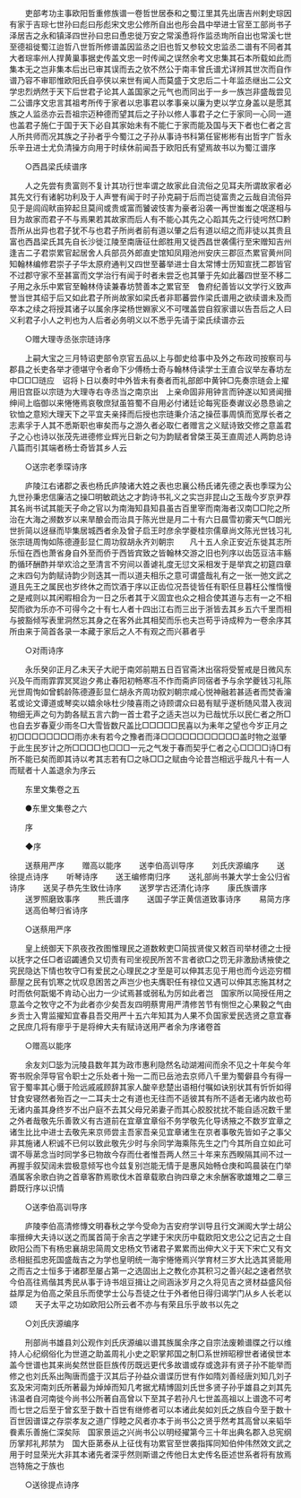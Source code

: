 <!-- { "loadSidebar": true } -->
　　吏部考功主事欧阳哲重修族谱一卷哲世居泰和之蜀江里其先出唐吉州剌史琮因有家于吉琮七世孙曰彪曰彤彪宋文忠公修所自出也彤会昌中举进士官至工部尚书子泽居吉之永和镇泽四世孙曰忠曰恿忠徙万安之常溪恿将作监丞珣所自出也常溪七世至德祖徙蜀江迨哲八世哲所修谱盖因监丞之旧也哲又参较文忠监丞二谱有不同者其大者琮率州人捍黄巢事据史传盖文忠一时传闻之误然余考文忠集其石本所载如此而集本无之岂非集本后出已审其误而去之欤不然公于南丰曾氏谱尤详辨其世次而自作谱乃容不审耶惟欧阳氏自亭侠以来世有闻人而莫盛于文忠后二十年监丞继出二公文学忠烈炳然于天下后世君子论其人盖国家之元气也而同出于一乡一族岂非盛哉尝见二公谱序文忠言其祖考所传于家者以忠事君以孝事亲以廉为吏以学立身盖以是愿其族之人监丞亦云吾祖宗迈种德而望其后之子孙以修人事君子之仁于家同一心同一道也盖君子施仁于国于天下必自其家始未有不能仁于家而能及国与天下者也仁者之言人所共师而况其族之子孙者乎今蜀江之子孙从事诗书科第任宦彬彬有出哲字广哲永乐辛丑进士尤负清操方向用于时续休前闻吾于欧阳氏有望焉故书以为蜀江谱序 

　　○西昌梁氏续谱序 

　　人之先尝有贵富则不复计其功行世率谓之故家此自流俗之见耳夫所谓故家者必其先文行有诸躬功利及于人声誉有闻于时子孙克嗣于后而岂徒富贵之云哉自流俗异见于是闾阎畎亩猝起旦莫间或贵或富而饕诐忮害为豪者沿袭一再世蚩蚩之氓遂相与目为故家而君子不与焉果若其故家而后人有不能心其先之心蹈其先之行徒呺然□黔吾所从出异也君子犹不与也君子所尚者前有道以肇之后有道以绍之而非徒以其贵且富也西昌梁氏其先自长沙徙江陵至南唐征仕郎胜用又徙西昌世袭儒行至宋赠知吉州逢吉二子君崇累官起居舍人兵部员外郎直史馆知凤翔池州安庆三郡叵杰累官黄州同知翰林编修君崇子子华太原府通判又四世至蕃举进士自太常博士历知宣抚二郡皆官不过郡守家不至甚富而文学治行有闻于时者未尝乏也其肇于先如此蕃四世至不移二子用之永乐中累官至翰林侍读兼春坊赞善本之累官至　鲁府纪善皆以文学行义致声誉当世其绍于后又如此君子所尚故家如梁氏者非耶蕃尝作梁氏谱用之欲续谱未及而卒本之续之将授其诸子以属余序梁杨世婣家义不可嘿盖尝自叙家谱以告吾后之人曰义利君子小人之判也为人后者必务明义以不悉乎先请于梁氏续谱亦云 

　　○赠大理寺丞张宗琏诗序 

　　上嗣大宝之三月特诏吏部令京官五品以上与御史给事中及外之布政司按察司与郡县之长吏各举才德堪守令者命下少傅杨士奇与翰林侍读学士王直合议举左春坊左中□□□琏应　诏将卜日以奏时中外皆未有奏者而礼部郎中黄钟□先奏宗琏会上擢用旧宫臣以宗琏为大理寺右寺丞当之南京出　上亲命固非用钟言而钟遂以知贤闻搢绅间上临御以来惓惓焉哀敬庶狱虽笞蜀不自用必付诸廷论每宪臣奏谳议必恳恳谕之钦恤之意矧大理天下之平宜夫亲择而后授也宗琏秉介洁之操莅事周慎而宽厚长者之志素孚于人其不悉斯职也审矣而与之游久者必取仁者赠言之义赋诗致交修之意盖君子之心也诗以张茂先进德修业辉光日新之句为韵赋者曾棨王英王直周述人两韵总诗八篇而引其端者杨士奇皆其乡人云 

　　○送宗老季琛诗序 

　　庐陵江右诸郡之表也杨氏庐陵诸大姓之表也忠襄公杨氏诸先德之表也季琛为公九世孙秉忠信廉洁之操□明敏疏达之才韵诗书礼义之实岂非昆山之玉哉今岁京尹荐其名尚书试其能天子命之官以为南海知县知县虽古百里宰而南海者汉南□□陀之所治在大海之濒数岁以来旱酿会而治具于陈光世是月二十有六日晨雪初雾天气□朗光世折简以迓昼而毕集居城西者余及曾子启王时彦余学夔桂宗儒章尚文陈光世钱习礼张宗琏周恂如陈德遵彭显仁周功叙胡永齐刘朝宗　　凡十五人余正安近东徙其志所乐恒在西也萧省身自外至而侨于西皆宾致之皆翰林交游之旧也列序以齿笾豆洁丰觞酌循环酬酢并举欢洽之至清言不穷间以善谑礼度无愆文采相发于是举宾之初筵四章之末四句为韵赋诗韵少则迭其一而以道夫相乐之意可谓盛哉礼有之一张一弛文武之道且先王之属民也岁终休之而饮酒于序以正齿位况吾徒皆任有职任旦暮枉公惟惰慢之是戒则以其闲暇相合为一日之乐者其于义固宜也众之相合使其道与志有一之不相契而欲为乐亦不可得今之十有七人者十四出江右而三出于浙皆去其乡五六千里而相与披豁倾写表里洞然忘其身之在客外此其相契而乐也夫岂苟乎诗成稡为一卷余序其所由来于简首各录一本藏于家后之人不有观之而兴慕者乎 

　　○对雨诗序 

　　永乐癸卯正月乙未天子大祀于南郊前期五日百官斋沐出宿将受誓戒是日微风东兴及午而雨霏霏冥冥迨夕弗止春阳初畅寒冱不作而斋庐同宿者予与余学夔钱习礼陈光世周恂如曾鹤龄陈德遵彭显仁胡永齐周功叙刘朝宗咸心悦神融若甚适者而焚香瀹茗或论文谭道或琴奕以嬉余咏杜少陵喜雨之诗顾谓众曰曷有赋乎遂析随风潜入夜润物细无声之句为韵各赋五言六韵一首士君子之适夫岂以为已哉忧乐以民仁者之所□也自去岁春夏少雨冬□大雪皆数尺盖比□□□□□民喜以为耒年之望也今岁正月之初□□□□□□□□雨亦未有若今之豫者而泽□□□□□□□□□□□盖时物之滋肇于此生民岁计之所□□□□也□□□一元之气发于春而契乎仁者之心□□□□诗□有所不能已矣而即其诗以考其志若有□之咏□□之赋由今论昔岂相远乎哉凡十有一人而赋者十人盖退余为序云 

　　东里文集卷之五 

　　●东里文集卷之六 

　　序 

　　◆序 

　　送蔡用严序 
　　赠高以能序 
　　送李伯高训导序 
　　刘氏庆源编序 
　　送徐提点诗序 
　　听琴诗序 
　　送王编修南归序 
　　送礼部尚书兼大学士金公归省诗序 
　　送吴子恭先生致仕诗序 
　　送罗学古还清化诗序 
　　康氏族谱序 
　　送罗照磨致事序 
　　熊氏谱序 
　　送国子学正黄信道致事诗序 
　　易简方序 
　　送高伯琴归省诗序 

　　○送蔡用严序 

　　皇上统御天下夙夜孜孜图惟理民之道数敕吏□简拔贤俊又敕百司举材德之士授以抚字之任□者诏蠲逋负又切责有司坐视民所苦不言者欲□之罚无非激励诱掖使之究民隐达下情也牧守□有爱民之心理民之才至是可以伸其志见于用也而今远迩穷櫩蔀屋之民有饥寒之忧叹息困苦之声岂少也夫膺职任有禄位又遇可以伸其志施其材之时而依何翫愒不肯动心出力一少试焉甚或弱私为厉如此者岂　国家所以简授任用之意盖今之牧守之不为此者亦少矣吾友四明蔡冑用严清修苦节有恻怛之心果毅之气由乡贡士入冑监擢知宜春县吾交用严十五六年知其为人果不负国家爱民选贤之意宜春之民庶几将有瘳乎于是将绅大夫有赋诗送用严者余为序诸卷首 

　　○赠高以能序 

　　余友刘□毖为沅陵县数年其为政巿惠利隐然名动湖湘间而余不见之十年矣今年寄书贶余萍导官令职士之乐处者十殆一二而已岳池去京师八千里为蜀僻县今有得一官于蜀率其心慑于险远戚戚顾辞其家人酸辛悲楚出语相付嘱如诀别状其有忻忻如得甘食安寝然者殆百之一二耳夫士之有道也无往而不适彼其有所不适者无诸内故也苟无诸内虽其身终岁不出户庭不去其父母兄弟妻子而其心胶胶扰扰不能自适况数千里之外者哉敬先乐善敦义有古道前在宜章宜章俗不务学敬先化导诱掖之不数岁宜章之诸生比比中进士去敬先来京师尝主吾家吾亲见宜章诸生在京者事敬先皆如子之事父非其施诸人积诚不已何以致此敬先少时与余同学海乘陈先生之门今其所自立如此可谓不辱苐念当时同学多已物故今存而仕者惟吾两人然三十年来东西睽隔其间不过一再握手叙契阔未尝极意倾写也今兹复别岂能无情于是惠风始畅仓庚和鸣晨装在门举酒属客余歌白驹之首章客酢焉歌伐木首章载歌白驹四章之末余酬客歌雄雉之二章三爵既行序以识情 

　　○送李伯高训导序 

　　庐陵李伯高清修慱文明春秋之学今受命为吉安府学训导且行文渊阁大学士胡公率搢绅大夫诗以送之而属首简于余吉之学建于宋庆历中载欧阳文忠公之记吉之士自欧阳公而下有杨忠襄胡忠简周文忠杨文节诸君子累累而出伸大义于天下宋亡又有文丞相挺孤忠死国盛哉吉之为学也皇明统一海宇惓惓焉兴学育材三岁大比选其贤能用之而吉之士恒多于诸郡至屡占第一之选固出上之教化亦其积习之善兴起之速者然欤今伯高往焉偕其秀民从事于诗书俎豆揖让之间涵泳岁月之久将见吉之贤材益盛风俗益厚足为伯高之荣且乐而使学士公与吾徒之仕于外者他日得归谒学门从乡人长老以颂 
　　天子太平之功如欧阳公所云者不亦与有荣且乐乎故书以先之 

　　○刘氏庆源编序 

　　刑部尚书雄县刘公观作刘氏庆源编以谱其族属余序之自宗法废赖谱牒之行以维持人心纪纲俗化为世道之助盖周礼小史之职掌邦国之制□系世辨昭穆世者诸侯世本盖今世谱也其来尚矣然世臣巨族传历既远更代多故谱或存或逸非有贤子孙不能举而修之也刘氏系出陶唐而盛于汉其后子孙益众谱谍历世有作如隋刘善经唐刘知几刘子玄及宋河南刘氏所著最为焯焯而知几考据尤精博固刘氏世多贤子孙乎雄县之刘其先讳温者自河南徙今尚书公所著自高曾以下至其子若孙凡七世盖高祖以上谱逸不可考而七世之后至于曾玄至于数十百世有继修者可以本诸此矣如刘氏之族自今至于数十百世因谱谍之存崇孝友之道广惇睦之风者亦本于尚书公之贤乎然考其高曾以来韬华飬素乐善施仁深矣际　国家景运之兴尚书公以明经擢第今三十年出典名郡入总宪纲历掌邦礼邦禁为　国大臣苐泰从上征伐有功累官至世袭指挥同知伯仲伟然效文武之用于时显荣光大非其本诸先者深乎然则斯谱之传他日太史传名臣述世系者将有放焉岂特施之于族也 

　　○送徐提点诗序 

